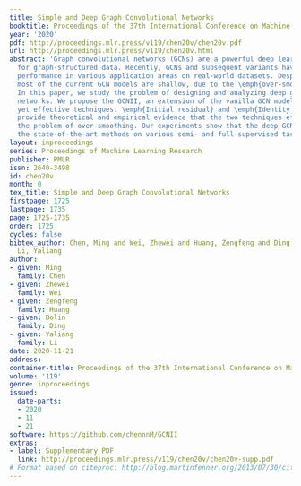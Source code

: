 ```yaml
---
title: Simple and Deep Graph Convolutional Networks
booktitle: Proceedings of the 37th International Conference on Machine Learning
year: '2020'
pdf: http://proceedings.mlr.press/v119/chen20v/chen20v.pdf
url: http://proceedings.mlr.press/v119/chen20v.html
abstract: 'Graph convolutional networks (GCNs) are a powerful deep learning approach
  for graph-structured data. Recently, GCNs and subsequent variants have shown superior
  performance in various application areas on real-world datasets. Despite their success,
  most of the current GCN models are shallow, due to the \emph{over-smoothing} problem.
  In this paper, we study the problem of designing and analyzing deep graph convolutional
  networks. We propose the GCNII, an extension of the vanilla GCN model with two simple
  yet effective techniques: \emph{Initial residual} and \emph{Identity mapping}. We
  provide theoretical and empirical evidence that the two techniques effectively relieves
  the problem of over-smoothing. Our experiments show that the deep GCNII model outperforms
  the state-of-the-art methods on various semi- and full-supervised tasks.'
layout: inproceedings
series: Proceedings of Machine Learning Research
publisher: PMLR
issn: 2640-3498
id: chen20v
month: 0
tex_title: Simple and Deep Graph Convolutional Networks
firstpage: 1725
lastpage: 1735
page: 1725-1735
order: 1725
cycles: false
bibtex_author: Chen, Ming and Wei, Zhewei and Huang, Zengfeng and Ding, Bolin and
  Li, Yaliang
author:
- given: Ming
  family: Chen
- given: Zhewei
  family: Wei
- given: Zengfeng
  family: Huang
- given: Bolin
  family: Ding
- given: Yaliang
  family: Li
date: 2020-11-21
address: 
container-title: Proceedings of the 37th International Conference on Machine Learning
volume: '119'
genre: inproceedings
issued:
  date-parts:
  - 2020
  - 11
  - 21
software: https://github.com/chennnM/GCNII
extras:
- label: Supplementary PDF
  link: http://proceedings.mlr.press/v119/chen20v/chen20v-supp.pdf
# Format based on citeproc: http://blog.martinfenner.org/2013/07/30/citeproc-yaml-for-bibliographies/
---
```

